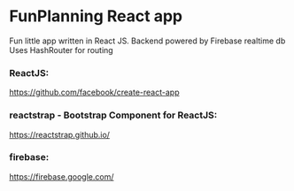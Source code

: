 # FunPlanning React app
Fun little app written in React JS. Backend powered by Firebase realtime db
Uses HashRouter for routing

### ReactJS:
https://github.com/facebook/create-react-app

### reactstrap - Bootstrap Component for ReactJS:
https://reactstrap.github.io/

### firebase:
https://firebase.google.com/

